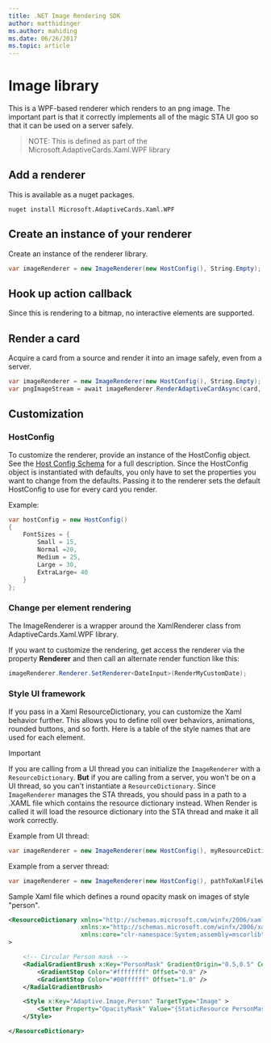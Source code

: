 ```yaml
---
title: .NET Image Rendering SDK
author: matthidinger
ms.author: mahiding
ms.date: 06/26/2017
ms.topic: article
---
```


# Image library
This is a WPF-based renderer which renders to an png image. 
The important part is that it correctly implements all of the magic STA UI goo so that it can be used on a server safely. 

>NOTE: This is defined as part of the Microsoft.AdaptiveCards.Xaml.WPF library

## Add a renderer
This is available as a nuget packages. 
```console
nuget install Microsoft.AdaptiveCards.Xaml.WPF
```

## Create an instance of your renderer
Create an instance of the renderer library. 
```csharp
var imageRenderer = new ImageRenderer(new HostConfig(), String.Empty);
```

## Hook up action callback
Since this is rendering to a bitmap, no interactive elements are supported.

## Render a card 
Acquire a card from a source and render it into an image safely, even from a server.

```csharp
var imageRenderer = new ImageRenderer(new HostConfig(), String.Empty);
var pngImageStream = await imageRenderer.RenderAdaptiveCardAsync(card, 480);
```

## Customization

### HostConfig 
To customize the renderer, provide an instance of the HostConfig object. See the [Host Config Schema](../HostConfig.md) for a full description. Since the HostConfig object is instantiated with defaults, you only have to set the properties you want to change from the defaults.
Passing it to the renderer sets the default HostConfig to use for every card you render.

Example:
```csharp
var hostConfig = new HostConfig() 
{
    FontSizes = {
        Small = 15,
        Normal =20,
        Medium = 25,
        Large = 30,
        ExtraLarge= 40
    }
};
```

### Change per element rendering
The ImageRenderer is a wrapper around the XamlRenderer class from AdaptiveCards.Xaml.WPF library. 

If you want to customize the rendering, get access the renderer via the property **Renderer** and then call an alternate render function like this:
```csharp
imageRenderer.Renderer.SetRenderer<DateInput>(RenderMyCustomDate);
```

### Style UI framework
If you pass in a Xaml ResourceDictionary, you can customize the Xaml behavior further. This
allows you to define roll over behaviors, animations, rounded buttons, and so forth.  Here is a table of the 
style names that are used for each element.  

> [!IMPORTANT]
> If you are calling from a UI thread you can initialize the `ImageRenderer` with a `ResourceDictionary`.  **But** if you are calling from
> a server, you won't be on a UI thread, so you can't instantiate a `ResourceDictionary`.  Since `ImageRenderer` manages the STA threads, 
> you should pass in a path to a .XAML file which contains the resource dictionary instead.  When Render is called it will load the
> resource dictionary into the STA thread and make it all work correctly.

Example from UI thread:
```csharp
var imageRenderer = new ImageRenderer(new HostConfig(), myResourceDictionary);
```

Example from a server thread:
```csharp
var imageRenderer = new ImageRenderer(new HostConfig(), pathToXamlFileWithResourceDictionary);
```

Sample Xaml file which defines a round opacity mask on images of style "person".

```xml
<ResourceDictionary xmlns="http://schemas.microsoft.com/winfx/2006/xaml/presentation"
                    xmlns:x="http://schemas.microsoft.com/winfx/2006/xaml"
                    xmlns:core="clr-namespace:System;assembly=mscorlib"
>

    <!-- Circular Person mask -->
    <RadialGradientBrush x:Key="PersonMask" GradientOrigin="0.5,0.5" Center="0.5,0.5" RadiusX="0.5" RadiusY="0.5">
        <GradientStop Color="#ffffffff" Offset="0.9" />
        <GradientStop Color="#00ffffff" Offset="1.0" />
    </RadialGradientBrush>

    <Style x:Key="Adaptive.Image.Person" TargetType="Image" >
        <Setter Property="OpacityMask" Value="{StaticResource PersonMask}"/>
    </Style>

</ResourceDictionary>
```